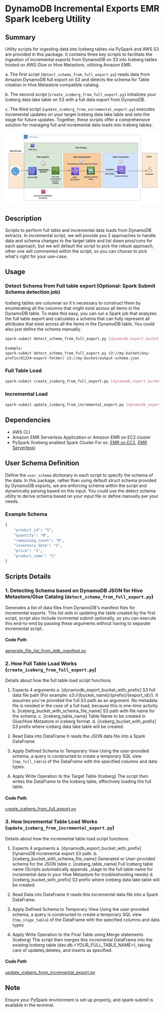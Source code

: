 
# DynamoDB Incremental Exports EMR Spark Iceberg Utility

## Summary

Utility scripts for ingesting data into Iceberg tables via PySpark and AWS S3 are provided in this package. It contains three key scripts to facilitate the ingestion of incremental exports from DynamoDB on S3 into Iceberg tables hosted on AWS Glue or Hive Metastore, utilizing Amazon EMR.

a. The first script (`detect_schema_from_full_export.py`) reads data from Amazon DynamoDB full export on S3 and detects the schema for Table creation in Hive Metastore compatible catalog.

b. The second script (`create_iceberg_from_full_export.py`) initializes your Iceberg data lake table on S3 with a full data export from DynamoDB.

c. The third script (`update_iceberg_from_incremental_export.py`) executes incremental updates on your target Iceberg data lake table and sets the stage for future updates.
Together, these scripts offer a comprehensive solution for managing full and incremental data loads into Iceberg tables.

<img src="img/Image 10-10-23 at 8.13 AM.jpeg" width="600">

## Description
Scripts to perform full table and incremental data loads from DynamoDB extracts. In incremental script, we will provide you 2 approaches to handle data and schema changes to the target table and list down pros/cons for each approach, but we will default the script to pick the robust approach, other one will commented within the script, so you can choose to pick what's right for your use-case.

## Usage

### Detect Schema from Full table export (Optional: Spark Submit Schema detection job)

Iceberg tables are columnar so it's necessary to construct them by enumerating all the columns that might exist across all items in the DynamoDB table. To make this easy, you can run a Spark job that analyzes the full table export and calculates a schema that can fully represent all attributes that exist across all the items in the DynamoDB table. You could also just define the schema manually.

```bash
spark-submit detect_schema_from_full_export.py [dynamodb_export_bucket_with_prefix] [iceberg_bucket_with_schema_file_name]
```

```
Example:
spark-submit detect_schema_from_full_export.py s3://my-bucket/any-prefix/01234-export-folder/ s3://my-bucket/output-schema.json
```

### Full Table Load
```bash
spark-submit create_iceberg_from_full_export.py [dynamodb_export_bucket_with_prefix] [iceberg_bucket_with_schema_file_name] [iceberg_table_name] [iceberg_bucket_with_prefix]
```

### Incremental Load
```bash
spark-submit update_iceberg_from_incremental_export.py [dynamodb_export_bucket_with_prefix] [iceberg_bucket_with_schema_file_name] [iceberg_table_name] [iceberg_bucket_with_prefix]
```

## Dependencies
* AWS CLI
* Amazon EMR Serverless Application or Amazon EMR on EC2 cluster
* PySpark (Iceberg enabled Spark Cluster For ex. [EMR on EC2](https://docs.aws.amazon.com/emr/latest/ReleaseGuide/emr-iceberg-use-spark-cluster.html), [EMR Serverless](https://docs.aws.amazon.com/emr/latest/EMR-Serverless-UserGuide/using-iceberg.html))

## User Schema Definition
Define the `user_schema` dictionary in each script to specify the schema of the data.
In this package, rather than using default struct schema provided by DynamoDB exports, we are enforcing schema within the script and dynamically parsing based on this input. You could use the detect schema utility to derive schema based on your input file or define manually per your needs.

### Example Schema
```python
{
    "product_id": "S",
    "quantity": "N",
    "remaining_count": "N",
    "inventory_date": "S",
    "price": "S",
    "product_name": "S"
}
```

## Scripts Details

### 1. Detecting Schema based on DynamoDB JSON for Hive Metastore/Glue Catalog (`detect_schema_from_full_export.py`)
Generates a list of data files from DynamoDB's manifest files for incremental exports. This list aids in updating the table created by the first script, script also include incmrental submit optionally, so you can execute this end-to-end by passing these arguments without having to separate incremental script.

#### Code Path

[generate_file_list_from_ddb_manifest.py](https://github.com/aws-samples/aws-emr-utilities/blob/main/utilities/dynamodb-incremental-exports-emr-iceberg-utility/code/detect_schema_from_full_export.py)


### 2. How Full Table Load Works (`create_iceberg_from_full_export.py`)
Details about how the full table load script functions.

1. Expects 4 arguments
    a. [dynamodb_export_bucket_with_prefix] S3 full data file path (For example: s3://{bucket_name}/{prefix}/{export_id}/). 
    It assumes you've provided the full S3 path as an argument. No metadata file is needed in the case of a full load, because this is one-time activity.
    b. [iceberg_bucket_with_schema_file_name] S3 path with file name for the schema.
    c. [iceberg_table_name] Table Name to be created in Glue/Hive Metastore in iceberg format.
    d. [iceberg_bucket_with_prefix] S3 prefix where iceberg data lake table will be created.
     
3. Read Data into DataFrame
    It reads the JSON data file into a Spark DataFrame.

4. Apply Defined Schema to Temporary View
    Using the user-provided schema, a query is constructed to create a temporary SQL view (`tmp_full_table`) of the DataFrame with the specified        columns and data types.

5. Apply Write Operation to the Target Table (Iceberg)
    The script then writes the DataFrame to the Iceberg table, effectively loading the full table.


#### Code Path

[create_iceberg_from_full_export.py](https://github.com/aws-samples/aws-emr-utilities/blob/main/utilities/dynamodb-incremental-exports-emr-iceberg-utility/code/create_iceberg_from_full_export.py)


### 3. How Incremental Table Load Works (`update_iceberg_from_incremental_export.py`)
Details about how the incremental table load script functions.

1. Expects 4 arguments
    a.  [dynamodb_export_bucket_with_prefix] DynamoDB incremental export S3 path.
    b.  [iceberg_bucket_with_schema_file_name] Generated or User-provided schema for the JSON table
    c.  [iceberg_table_name] Full Iceberg table name (Scripts automatically appends _stage to the full table name for incremental data in your Hive Metastore for troubleshooting needs)
    d.  [iceberg_bucket_with_prefix] S3 prefix where iceberg data lake table will be created.

2. Read Data into DataFrame
    It reads this incremental data file into a Spark DataFrame.

3. Apply Defined Schema to Temporary View
   Using the user-provided schema, a query is constructed to create a temporary SQL view (`tmp_stage_table`) of the DataFrame with the specified       columns and data types

4. Apply Write Operation to the Final Table using Merge statements (Iceberg)
    The script then merges this incremental DataFrame into the existing Iceberg table (dev.db.<YOUR_FULL_TABLE_NAME>), taking care of updates,deletes, and inserts as specified.


#### Code Path

[update_iceberg_from_incremental_export.py](https://github.com/aws-samples/aws-emr-utilities/blob/main/utilities/dynamodb-incremental-exports-emr-iceberg-utility/code/update_iceberg_from_incremental_export.py)


## Note
Ensure your PySpark environment is set up properly, and spark-submit is available in the terminal.
